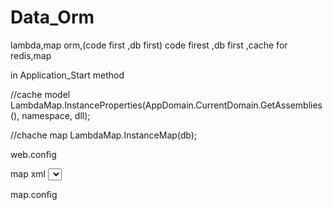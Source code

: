# Data_Orm
lambda,map orm,(code first ,db first)
code firest ,db first ,cache for redis,map

in Application_Start method

//cache model
LambdaMap.InstanceProperties(AppDomain.CurrentDomain.GetAssemblies(), namespace, dll);

//chache map
LambdaMap.InstanceMap(db);


web.config
<configSections>
    <section name="RedisConfig" type="Redis.Config.RedisConfig" />
    <section name="DataConfig" type="Data.Config.DataConfig,Data" />
</configSections>

  <RedisConfig WriteServerList="127.0.0.1:6379" ReadServerList="127.0.0.1:6379" MaxWritePoolSize="10" MaxReadPoolSize="50" />

  <DataConfig>
    <Oracle>
      <Add ConnStr="connstr" IsOutSql="true" IsOutError="true" DesignModel="DbFirst" IsEncrypt="false" Key="OraTestDb" />
      <Add ConnStr="connstr" IsOutSql="true" IsOutError="true" DesignModel="CodeFirst" IsEncrypt="false" Key="OraDb" />
    </Oracle>
    <MySql>
      <Add ConnStr="connstr" IsOutSql="true" IsOutError="true" DesignModel="DbFirst" IsEncrypt="false" Key="MyTestDb" />
      <Add ConnStr="connstr" IsOutSql="true" IsOutError="true" DesignModel="CodeFirst" IsEncrypt="false" Key="MyDb" />
    </MySql>
   <SqlServer>
      <Add ConnStr="connstr" IsOutSql="true" IsOutError="true" DesignModel="DbFirst" IsEncrypt="false" Key="SqlTestDb" />
      <Add ConnStr="connstr" IsOutSql="true" IsOutError="true" DesignModel="CodeFirst" IsEncrypt="false" Key="SqlDb" />
   </SqlServer>
 </DataConfig>
 
 map xml
        <?xml version="1.0" encoding="utf-8" ?>
          <sqlMap>
            <select id="GetUser">
              select a.userid,a.fullname,c.orgname,a.userno,a.isadmin,b.rolename
              from base_user a
              left join base_role b on a.roleid=b.roleid
              left join base_org c on a.orgid=c.orgid and c.isactive='0' and c.IsDel='0'
              <dynamic prepend=" where 1=1">
                <isPropertyAvailable prepend=" and " property="userId">a.userId=?userId</isPropertyAvailable>
                <isEqual compareValue="5" prepend=" and " property="userName">a.userName=?userName</isEqual>
                <isNotEqual compareValue="5" prepend=" and " property="fullName">a.fullName=?fullName</isNotEqual>
                <isGreaterThan compareValue="5" prepend=" and " property="orgId">a.orgId=?orgId</isGreaterThan>
                <isLessThan compareValue="5" prepend=" and " property="userNo">a.userNo=?userNo</isLessThan>
                <isNullOrEmpty prepend=" and " property="roleId">a.roleId=?roleId</isNullOrEmpty>
                <isNotNullOrEmpty prepend=" and " property="isAdmin">a.isAdmin=?isAdmin</isNotNullOrEmpty>
                <if condition="areaId>8" prepend=" and " property="areaId">a.areaId=?areaId</if>
                <isPropertyAvailable prepend=" and " property="isDel">a.isDel=?isDel</isPropertyAvailable>
              </dynamic>
            </select>
        </sqlMap>
        
map.config
<?xml version="1.0" encoding="utf-8"?>
<configuration>
  <configSections>
    <section name="MapConfig" type="Data.Config.MapConfig,Data"/>
  </configSections>

  <MapConfig>
    <SqlMap>
      <Add File="map/map.xml"/>
    </SqlMap>
  </MapConfig>
</configuration>

 
 
